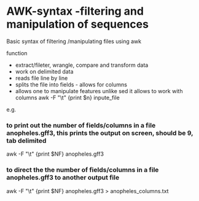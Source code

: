 # AWK-syntax -filtering and manipulation of sequences
Basic syntax of filtering /manipulating files using awk

function
  - extract/fileter, wrangle, compare and transform data
  - work on delimited data
  - reads file line by line
  - splits the file into fields - allows for columns
  - allows one to manipulate features unlike sed it allows to work with columns
awk -F "\t" {print $n} inpute_file

e.g. 
### to print out the number of fields/columns in a file anopheles.gff3, this prints the output on screen, should be 9, tab delimited
awk -F "\t" {print $NF} anopheles.gff3

### to direct the the number of fields/columns in a file anopheles.gff3 to another output file
awk -F "\t" {print $NF} anopheles.gff3 > anopheles_columns.txt





 

